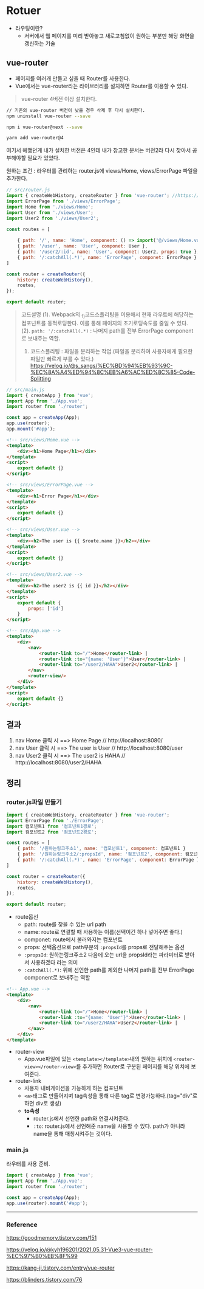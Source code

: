 # Rotuer
- 라우팅이란?
  - 서버에서 웹 페이지를 미리 받아놓고 새로고침없이 원하는 부분만 해당 화면을 갱신하는 기술
## vue-router
- 페이지를 여러개 만들고 싶을 때 Router를 사용한다.
- Vue에서는 vue-router라는 라이브러리를 설치하면 Router를 이용할 수 있다.

> vue-router 4버전 이상 설치한다.
``` bash
// 기존의 vue-router 버전이 낮을 경우 삭제 후 다시 설치한다.
npm uninstall vue-router --save

npm i vue-router@next --save

yarn add vue-router@4
```

여기서 헤맸던게 내가 설치한 버전은 4인데 내가 참고한 문서는 버전2라 다시 찾아서 공부해야할 필요가 있었다.

원하는 조건 : 라우터를 관리하는 router.js에 views/Home, views/ErrorPage 파일을 추가한다.

``` javascript
// src/router.js
import { createWebHistory, createRouter } from 'vue-router'; //https://blinders.tistory.com/76
import ErrorPage from './views/ErrorPage';
import Home from './views/Home';
import User from './views/User';
import User2 from './views/User2';

const routes = [
    
    { path: '/', name: 'Home', component: () => import('@/views/Home.vue') }, // (1)
    { path: '/user', name: 'User', componet: User },
    { path: '/user2/:id', name: 'User', componet: User2, props: true },
    { path: '/:catchAll(.*)', name: 'ErrorPage', componet: ErrorPage } // (2)
]

const router = createRouter({
    history: createWebHistory(),
    routes, 
});

export default router;
```
> 코드설명
> (1). Webpack의 <sub>1)</sub>코드스플리팅을 이용해서 현재 라우트에 해당하는 컴포넌트를 동적로딩한다. 이를 통해 페이지의 초기로딩속도를 줄일 수 있다.
> (2). `path: '/:catchAll(.*)` : 나머지 path를 전부 ErrorPage component로 보내주는 역할.
> 1) 코드스플리팅 : 파일을 분리하는 작업.(파일을 분리하여 사용자에게 필요한 파일만 빠르게 부를 수 있다.) https://velog.io/@s_sangs/%EC%BD%94%EB%93%9C-%EC%8A%A4%ED%94%8C%EB%A6%AC%ED%8C%85-Code-Splitting
``` javascript
// src/main.js
import { createApp } from 'vue';
import App from './App.vue';
import router from './router';

const app = createApp(App);
app.use(router);
app.mount('#app');
```

``` html
<!-- src/views/Home.vue -->
<template>
    <div><h1>Home Page</h1></div>
</template>
<script>
    export default {}
</script>
```
``` html
<!-- src/views/ErrorPage.vue -->
<template>
    <div><h1>Error Page</h1></div>
</template>
<script>
    export default {}
</script>
```
``` html
<!-- src/views/User.vue -->
<template>
    <div><h2>The user is {{ $route.name }}</h2></div>
</template>
<script>
    export default {}
</script>
```
``` html
<!-- src/views/User2.vue -->
<template>
    <div><h2>The user2 is {{ id }}</h2></div>
</template>
<script>
    export default {
        props: ['id']
    }
</script>
```
``` html
<!-- src/App.vue -->
<template>
    <div>
        <nav>
            <router-link to="/">Home</router-link> |
            <router-link :to="{name: 'User'}">User</router-link> |
            <router-link to="/user2/HAHA">User2</router-link> |
        </nav>
        <router-view/>
    </div>
</template>
<script>
    export default {}
</script>
```
## 결과
1. nav Home 클릭 시 ==> Home Page // http://localhost:8080/
2. nav User 클릭 시 ==> The user is User // http://localhost:8080/user
3. nav User2 클릭 시 ==> The user2 is HAHA // http://localhost:8080/user2/HAHA
## 정리
### router.js파일 만들기
``` javascript
import { createWebHistory, createRouter } from 'vue-router';
import ErrorPage from './ErrorPage';
import 컴포넌트1 from '컴포넌트1경로';
import 컴포넌트2 from '컴포넌트2경로';

const routes = [
    { path: '/원하는링크주소1', name: '컴포넌트1', component: 컴포넌트1 }
    { path: '/원하는링크주소2/:propsId', name: '컴포넌트2', component: 컴포넌트2, props: true }
    { path: '/:catchAll(.*)', name: 'ErrorPage', component: ErrorPage }
]

const router = createRouter({
    history: createWebHistory(),
    routes,
});

export default router;
```
- route옵선
  - path: route를 찾을 수 있는 url path
  - name: route로 연결할 때 사용하는 이름(선택이긴 하나 넣어주면 좋다.)
  - componet: route에서 불러와지는 컴포넌트
  - props: 선택옵션으로 path부분의 `:propsId`를 props로 전달해주는 옵션
  - `:propsId`: 원하는링크주소2 다음에 오는 url을 propsId라는 파라미터로 받아서 사용하겠다 라는 의미
  - `:catchAll(.*)`: 위에 선언한 path를 제외한 나머지 path를 전부 ErrorPage component로 보내주는 역할

``` html
<!-- App.vue -->
<template>
    <div>
        <nav>
            <router-link to="/">Home</router-link> |
            <router-link :to="{name: 'User'}">User</router-link> |
            <router-link to="/user2/HAHA">User2</router-link> |
        </nav>
    </div>
</template>
```
- router-view
  - App.vue파일에 있는 `<template></template>`내의 원하는 위치에 `<router-view></router-view>`를 추가하면 Router로 구분된 페이지를 해당 위치에 보여준다.
- router-link
  - 사용자 내비게이션을 가능하게 하는 컴포넌트
  - `<a>`태그로 만들어지며 tag속성을 통해 다른 tag로 변경가능하다.(tag="div"로 하면 div로 생성)
  - **to속성**
    - router.js에서 선언한 path와 연결시켜준다.
    - `:to`: router.js에서 선언해준 name을 사용할 수 있다. path가 아니라 name을 통해 매칭시켜주는 것이다.


### main.js
라우터를 사용 준비.
``` javascript
import { createApp } from 'vue';
import App from './App.vue';
import router from './router';

const app = createApp(App);
app.use(router).mount('#app');
```



---
### Reference
https://goodmemory.tistory.com/151

https://velog.io/@kyh196201/2021.05.31-Vue3-vue-router-%EC%97%B0%EB%8F%99

https://kang-ji.tistory.com/entry/vue-router

https://blinders.tistory.com/76
